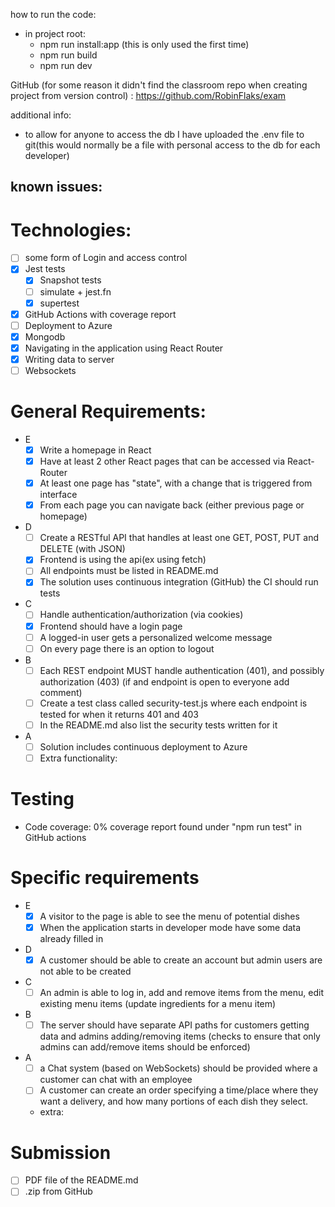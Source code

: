 

how to run the code:
- in project root:
  - npm run install:app (this is only used the first time)
  - npm run build
  - npm run dev

GitHub (for some reason it didn't find the classroom repo when creating project from version control) :
https://github.com/RobinFlaks/exam

additional info:
- to allow for anyone to access the db I have uploaded the .env file to git(this would normally be a file with personal access to the db for each developer)

known issues:
- 

# Technologies: 

- [ ] some form of Login and access control
- [x] Jest tests
  - [x] Snapshot tests
  - [ ] simulate + jest.fn
  - [x] supertest
- [x] GitHub Actions with coverage report
- [ ] Deployment to Azure
- [x] Mongodb
- [x] Navigating in the application using React Router
- [x] Writing data to server
- [ ] Websockets

# General Requirements:
- E
  - [x] Write a homepage in React
  - [x] Have at least 2 other React pages that can be accessed via React-Router
  - [x] At least one page has "state", with a change that is triggered from interface
  - [x] From each page you can navigate back (either previous page or homepage)
- D
  - [ ] Create a RESTful API that handles at least one GET, POST, PUT and DELETE (with JSON)
  - [x] Frontend is using the api(ex using fetch)
  - [ ] All endpoints must be listed in README.md
  - [x] The solution uses continuous integration (GitHub) the CI should run tests
- C
  - [ ] Handle authentication/authorization (via cookies)
  - [x] Frontend should have a login page
  - [ ] A logged-in user gets a personalized welcome message
  - [ ] On every page there is an option to logout
- B
  - [ ] Each REST endpoint MUST handle authentication (401), and possibly authorization (403) (if and endpoint is open to everyone add comment)
  - [ ] Create a test class called security-test.js where each endpoint is tested for when it returns 401 and 403
  - [ ] In the README.md also list the security tests written for it
- A
  - [ ] Solution includes continuous deployment to Azure
  - [ ] Extra functionality:

# Testing
- Code coverage: 0% coverage report found under "npm run test" in GitHub actions

# Specific requirements
- E
  - [x] A visitor to the page is able to see the menu of potential dishes
  - [x] When the application starts in developer mode have some data already filled in
- D
  - [x] A customer should be able to create an account but admin users are not able to be created
- C
  - [ ] An admin is able to log in, add and remove items from the menu, edit existing menu items (update ingredients for a menu item)
- B
  - [ ] The server should have separate API paths for customers getting data and admins adding/removing items (checks to ensure that only admins can add/remove items should be enforced)
- A
  - [ ] a Chat system (based on WebSockets) should be provided where a customer can chat with an employee
  - [ ] A customer can create an order specifying a time/place where they want a delivery, and how many portions of each dish they select.
  - extra:

# Submission
- [ ] PDF file of the README.md
- [ ] .zip from GitHub